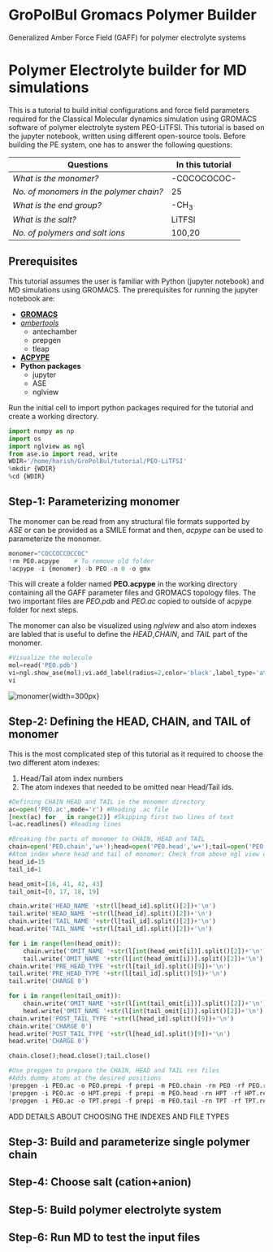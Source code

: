# GroPolBul Gromacs Polymer Builder
Generalized Amber Force Field (GAFF) for polymer electrolyte systems

# Polymer Electrolyte builder for MD simulations

This is a tutorial to build initial configurations and force field parameters required for the Classical Molecular dynamics simulation using GROMACS software of polymer electrolyte system PEO-LiTFSI. This tutorial is based on the jupyter notebook, written using different open-source tools. Before building the PE system, one has to answer the following questions:

Questions | In this tutorial
-------- | ----------------
*What is the monomer?* | -COCOCOCOC-
*No. of monomers in the polymer chain?* | 25
*What is the end group?* | -CH$_3$
*What is the salt?* | LiTFSI
*No. of polymers and salt ions* | 100,20

## Prerequisites

This tutorial assumes the user is familiar with Python (jupyter notebook) and MD simulations using GROMACS. The prerequisites for running the jupyter notebook are:

* [**GROMACS**](https://www.gromacs.org/)
* [*ambertools*](https://ambermd.org/AmberTools.php)
  	* antechamber
  	* prepgen
  	* tleap
* [**ACPYPE**](https://pypi.org/project/acpype/)
* **Python packages** 
    * jupyter
    * ASE
    * nglview

Run the initial cell to import python packages required for the tutorial and create a working directory.
```python
import numpy as np
import os
import nglview as ngl
from ase.io import read, write
WDIR='/home/harish/GroPolBul/tutorial/PEO-LiTFSI'
%mkdir {WDIR}
%cd {WDIR}
```

## Step-1: Parameterizing monomer
The monomer can be read from any structural file formats supported by *ASE* or can be provided as a SMILE format and then, *acpype* can be used to parameterize the monomer.
```python
monomer="COCCOCCOCCOC"
!rm PEO.acpype    # To remove old folder
!acpype -i {monomer} -b PEO -n 0 -o gmx
```
This will create a folder named **PEO.acpype** in the working directory containing all the GAFF parameter files and GROMACS topology files. The two important files are *PEO.pdb* and *PEO.ac* copied to outside of acpype folder for next steps.

The monomer can also be visualized using *nglview* and also atom indexes are labled that is useful to define the *HEAD*,*CHAIN*, and *TAIL* part of the monomer.

```python
#Visualize the molecule
mol=read('PEO.pdb')
vi=ngl.show_ase(mol);vi.add_label(radius=2,color='black',label_type='atomindex')
vi
```

![monomer](./monomer.png){width=300px}


## Step-2: Defining the HEAD, CHAIN, and TAIL of monomer
This is the most complicated step of this tutorial as it required to choose the two different atom indexes:

1. Head/Tail atom index numbers
2. The atom indexes that needed to be omitted near Head/Tail ids.

```python
#Defining CHAIN HEAD and TAIL in the monomer directory
ac=open('PEO.ac',mode='r') #Reading .ac file
[next(ac) for _ in range(2)] #Skipping first two lines of text
l=ac.readlines() #Reading lines

#Breaking the parts of monomer to CHAIN, HEAD and TAIL
chain=open('PEO.chain','w+');head=open('PEO.head','w+');tail=open('PEO.tail','w+')
#Atom index where head and tail of monomer; Check from above ngl view of mol
head_id=15
tail_id=1

head_omit=[16, 41, 42, 43]
tail_omit=[0, 17, 18, 19]

chain.write('HEAD_NAME '+str(l[head_id].split()[2])+'\n')
tail.write('HEAD_NAME '+str(l[head_id].split()[2])+'\n')
chain.write('TAIL_NAME '+str(l[tail_id].split()[2])+'\n')
head.write('TAIL_NAME '+str(l[tail_id].split()[2])+'\n')

for i in range(len(head_omit)):
	chain.write('OMIT_NAME '+str(l[int(head_omit[i])].split()[2])+'\n')
	tail.write('OMIT_NAME '+str(l[int(head_omit[i])].split()[2])+'\n')
chain.write('PRE_HEAD_TYPE '+str(l[tail_id].split()[9])+'\n')
tail.write('PRE_HEAD_TYPE '+str(l[tail_id].split()[9])+'\n')
tail.write('CHARGE 0')

for i in range(len(tail_omit)):
	chain.write('OMIT_NAME '+str(l[int(tail_omit[i])].split()[2])+'\n')
	head.write('OMIT_NAME '+str(l[int(tail_omit[i])].split()[2])+'\n')
chain.write('POST_TAIL_TYPE '+str(l[head_id].split()[9])+'\n')
chain.write('CHARGE 0')
head.write('POST_TAIL_TYPE '+str(l[head_id].split()[9])+'\n')
head.write('CHARGE 0')

chain.close();head.close();tail.close()

#Use prepgen to prepare the CHAIN, HEAD and TAIL res files
#Adds dummy atoms at the desired positions
!prepgen -i PEO.ac -o PEO.prepi -f prepi -m PEO.chain -rn PEO -rf PEO.res 
!prepgen -i PEO.ac -o HPT.prepi -f prepi -m PEO.head -rn HPT -rf HPT.res 
!prepgen -i PEO.ac -o TPT.prepi -f prepi -m PEO.tail -rn TPT -rf TPT.res 
```

ADD DETAILS ABOUT CHOOSING THE INDEXES AND FILE TYPES

## Step-3: Build and parameterize single polymer chain

## Step-4: Choose salt (cation+anion)

## Step-5: Build polymer electrolyte system

## Step-6: Run MD to test the input files
